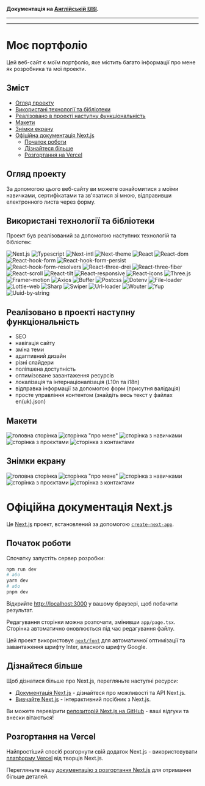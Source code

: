 **Документація на [Aнглійській 🇺🇸](README.md).**

<hr/><hr/>

# Моє портфоліо

Цей веб-сайт є моїм портфоліо, яке містить багато інформації про мене як розробника та мої проекти.

## Зміст

- [Огляд проекту](#огляд-проекту)
- [Використані технології та бібліотеки](#використані-технології-та-бібліотеки)
- [Реалізовано в проекті наступну функціональність](#реалізовано-в-проекті-наступну-функціональність)
- [Макети](#макети)
- [Знімки екрану](#знімки-екрану)
- [Офіційна документація Next.js](#офіційна-документація-nextjs)
  - [Початок роботи](#початок-роботи)
  - [Дізнайтеся більше](#дізнайтеся-більше)
  - [Розгортання на Vercel](#розгортання-на-vercel)

## Огляд проекту

За допомогою цього веб-сайту ви можете ознайомитися з моїми навичками, сертифікатами та зв'язатися зі мною, відправивши електронного листа через форму.

## Використані технології та бібліотеки

Проект був реалізований за допомогою наступних технологій та бібліотек:

![Next.js](https://img.shields.io/badge/Next.js-13.4.19-mediumslateblue) ![Typescript](https://img.shields.io/badge/Typescript-5.1.6-aquamarine) ![Next-intl](https://img.shields.io/badge/Next%20intl-3.0.0.beta.18-rosybrown) ![Next-theme](https://img.shields.io/badge/Next%20theme-0.2.1-moccasin) ![React](https://img.shields.io/badge/React.js-18.2.0-teal) ![React-dom](https://img.shields.io/badge/React%20dom-18.2.0-azure) ![React-hook-form](https://img.shields.io/badge/React%20hook%20form-7.47.0-orange) ![React-hook-form-persist](https://img.shields.io/badge/React%20hook%20form%20persist-3.0.0-thistle) ![React-hook-form-resolvers](https://img.shields.io/badge/React%20hook%20form%20resolvers-3.3.2-beige) ![React-three-drei](https://img.shields.io/badge/React%20three%20drei-9.88.0-darkslateblue) ![React-three-fiber](https://img.shields.io/badge/React%20three%20fiber-8.14.5-mistyrose) ![React-scroll](https://img.shields.io/badge/React%20scroll-1.9.0-khaki) ![React-tilt](https://img.shields.io/badge/React%20tilt-1.0.2-slategrey) ![React-responsive](https://img.shields.io/badge/React%20responsive-9.0.2-darkslateblue) ![React-icons](https://img.shields.io/badge/React%20icons-4.11.0-lavender) ![Three.js](https://img.shields.io/badge/Three.js-0.156.1-plum) ![Framer-motion](https://img.shields.io/badge/Framer%20motion-10.16.4-peachpuff) ![Axios](https://img.shields.io/badge/Axios-1.6.0-darkturquoise) ![Buffer](https://img.shields.io/badge/Buffer-6.0.3-blueviolet) ![Postcss](https://img.shields.io/badge/Postcss-8.4.29-lightsteelblue) ![Dotenv](https://img.shields.io/badge/Dotenv-16.3.1-goldenrod) ![File-loader](https://img.shields.io/badge/File%20loader-6.2.0-lightskyblue) ![Lottie-web](https://img.shields.io/badge/Lottie%20web-5.12.2-mediumaquamarine) ![Sharp](https://img.shields.io/badge/Sharp-0.32.6-purple) ![Swiper](https://img.shields.io/badge/Swiper-10.3.1-lavenderblush) ![Url-loader](https://img.shields.io/badge/Url%20loader-4.1.1-lightseagreen) ![Wouter](https://img.shields.io/badge/Wouter-2.12.0-moccasin) ![Yup](https://img.shields.io/badge/Yup-1.3.2-sienna) ![Uuid-by-string](https://img.shields.io/badge/Uuid%20by%20string-1.3.2-lightpink)

## Реалізовано в проекті наступну функціональність

- SEO
- навігація сайту
- зміна теми
- адаптивний дизайн
- різні слайдери
- поліпшена доступність
- оптимізоване завантаження ресурсів
- локалізація та інтернаціоналізація (L10n та i18n)
- відправка інформації за допомогою форм (присутня валідація)
- просте управління контентом (знайдіть весь текст у файлах en(uk).json)

## Макети

![головна сторінка](/public/mockups/home.webp)
![сторінка "про мене"](/public/mockups/about.webp)
![сторінка з навичками](/public/mockups/skills.webp)
![сторінка з проєктами](/public/mockups/projects.webp)
![сторінка з контактами](/public/mockups/contacts.webp)

## Знімки екрану

![головна сторінка](/public/images/opengraph/uk/home.webp)
![сторінка "про мене"](/public/images/opengraph/uk/about.webp)
![сторінка з навичками](/public/images/opengraph/uk/skills.webp)
![сторінка з проєктами](/public/images/opengraph/uk/projects.webp)
![сторінка з контактами](/public/images/opengraph/uk/contacts.webp)

# Офіційна документація Next.js

Це [Next.js](https://nextjs.org/) проект, встановлений за допомогою [`create-next-app`](https://github.com/vercel/next.js/tree/canary/packages/create-next-app).

## Початок роботи

Спочатку запустіть сервер розробки:

```bash
npm run dev
# або
yarn dev
# або
pnpm dev
```

Відкрийте [http://localhost:3000](http://localhost:3000) у вашому браузері, щоб побачити результат.

Редагування сторінки можна розпочати, змінивши `app/page.tsx`. Сторінка автоматично оновлюється під час редагування файлу.

Цей проект використовує [`next/font`](https://nextjs.org/docs/basic-features/font-optimization) для автоматичної оптимізації та завантаження шрифту Inter, власного шрифту Google.

## Дізнайтеся більше

Щоб дізнатися більше про Next.js, перегляньте наступні ресурси:

- [Документація Next.js](https://nextjs.org/docs) - дізнайтеся про можливості та API Next.js.
- [Вивчайте Next.js](https://nextjs.org/learn) - інтерактивний посібник з Next.js.

Ви можете перевірити [репозиторій Next.js на GitHub](https://github.com/vercel/next.js/) - ваші відгуки та внески вітаються!

## Розгортання на Vercel

Найпростіший спосіб розгорнути свій додаток Next.js - використовувати [платформу Vercel](https://vercel.com/new?utm_medium=default-template&filter=next.js&utm_source=create-next-app&utm_campaign=create-next-app-readme) від творців Next.js.

Перегляньте нашу [документацію з розгортання Next.js](https://nextjs.org/docs/deployment) для отримання більше деталей.